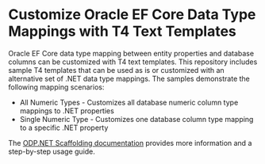 # Customize Oracle EF Core Data Type Mappings with T4 Text Templates

Oracle EF Core data type mapping between entity properties and database columns can be customized with T4 text templates. This repository includes sample T4 templates that can be used as is or customized with an alternative set of .NET data type mappings. The samples demonstrate the following mapping scenarios:

* All Numeric Types - Customizes all database numeric column type mappings to .NET properties
* Single Numeric Type - Customizes one database column type mapping to a specific .NET property

The [ODP.NET Scaffolding documentation](https://docs.oracle.com/en/database/oracle/oracle-database/23/odpnt/EFCoreREDataTypeMapping.html) provides more information and a step-by-step usage guide.
